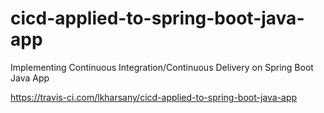 # cicd-applied-to-spring-boot-java-app
 Implementing Continuous Integration/Continuous Delivery on Spring Boot Java App
 
 https://travis-ci.com/lkharsany/cicd-applied-to-spring-boot-java-app
